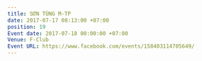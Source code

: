 ```yaml
---
title: SƠN TÙNG M-TP
date: 2017-07-17 08:13:00 +07:00
position: 19
Event date: 2017-07-18 00:00:00 +07:00
Venue: F-Club
Event URL: https://www.facebook.com/events/158403114705649/
---
```


